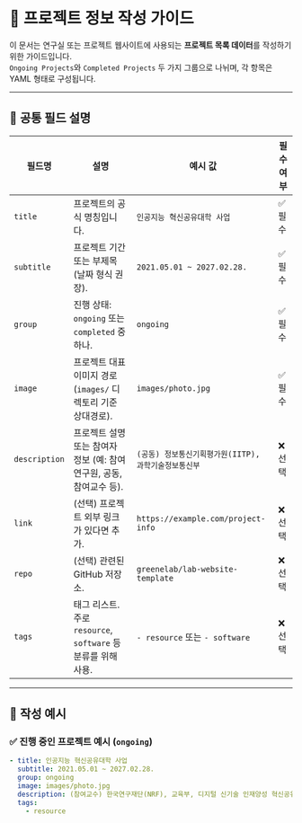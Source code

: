 # 📁 프로젝트 정보 작성 가이드

이 문서는 연구실 또는 프로젝트 웹사이트에 사용되는 **프로젝트 목록 데이터**를 작성하기 위한 가이드입니다.  
`Ongoing Projects`와 `Completed Projects` 두 가지 그룹으로 나뉘며, 각 항목은 YAML 형태로 구성됩니다.

---

## 📌 공통 필드 설명

| 필드명        | 설명                                                                 | 예시 값                                              | 필수 여부 |
|---------------|----------------------------------------------------------------------|-------------------------------------------------------|-----------|
| `title`       | 프로젝트의 공식 명칭입니다.                                           | `인공지능 혁신공유대학 사업`                         | ✅ 필수    |
| `subtitle`    | 프로젝트 기간 또는 부제목(날짜 형식 권장).                           | `2021.05.01 ~ 2027.02.28.`                           | ✅ 필수    |
| `group`       | 진행 상태: `ongoing` 또는 `completed` 중 하나.                       | `ongoing`                                            | ✅ 필수    |
| `image`       | 프로젝트 대표 이미지 경로 (`images/` 디렉토리 기준 상대경로).        | `images/photo.jpg`                                   | ✅ 필수    |
| `description` | 프로젝트 설명 또는 참여자 정보 (예: 참여연구원, 공동, 참여교수 등). | `(공동) 정보통신기획평가원(IITP), 과학기술정보통신부` | ❌ 선택    |
| `link`        | (선택) 프로젝트 외부 링크가 있다면 추가.                             | `https://example.com/project-info`                   | ❌ 선택    |
| `repo`        | (선택) 관련된 GitHub 저장소.                                         | `greenelab/lab-website-template`                     | ❌ 선택    |
| `tags`        | 태그 리스트. 주로 `resource`, `software` 등 분류를 위해 사용.        | `- resource` 또는 `- software`                        | ❌ 선택    |

---

## 🧩 작성 예시

### ✅ 진행 중인 프로젝트 예시 (`ongoing`)

```yaml
- title: 인공지능 혁신공유대학 사업
  subtitle: 2021.05.01 ~ 2027.02.28.
  group: ongoing
  image: images/photo.jpg
  description: (참여교수) 한국연구재단(NRF), 교육부, 디지털 신기술 인재양성 혁신공유대학
  tags:
    - resource
